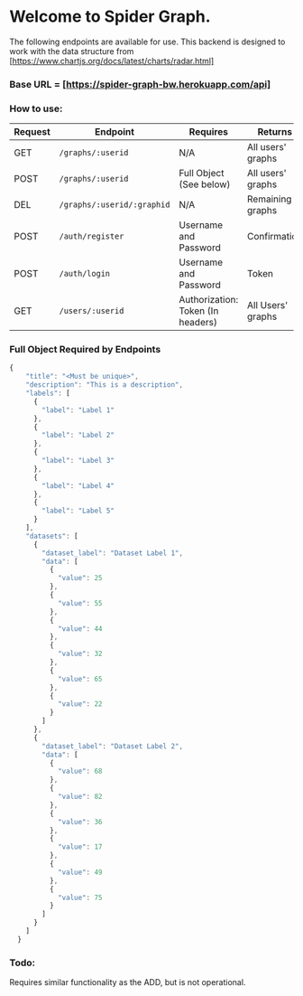 # Welcome to Spider Graph.

The following endpoints are available for use. This backend is designed to work with the data structure from [https://www.chartjs.org/docs/latest/charts/radar.html]

### Base URL = [https://spider-graph-bw.herokuapp.com/api]

### How to use:

| Request | Endpoint                   | Requires                          | Returns           |
| ------- | -------------------------- | --------------------------------- | ----------------- |
| GET     | `/graphs/:userid`          | N/A                               | All users' graphs |
| POST    | `/graphs/:userid`          | Full Object (See below)           | All users' graphs |
| DEL     | `/graphs/:userid/:graphid` | N/A                               | Remaining graphs  |
| POST    | `/auth/register`           | Username and Password             | Confirmation      |
| POST    | `/auth/login`              | Username and Password             | Token             |
| GET     | `/users/:userid`           | Authorization: Token (In headers) | All Users' graphs |

### Full Object Required by Endpoints

```javascript
{
    "title": "<Must be unique>",
    "description": "This is a description",
    "labels": [
      {
        "label": "Label 1"
      },
      {
        "label": "Label 2"
      },
      {
        "label": "Label 3"
      },
      {
        "label": "Label 4"
      },
      {
        "label": "Label 5"
      }
    ],
    "datasets": [
      {
        "dataset_label": "Dataset Label 1",
        "data": [
          {
            "value": 25
          },
          {
            "value": 55
          },
          {
            "value": 44
          },
          {
            "value": 32
          },
          {
            "value": 65
          },
          {
            "value": 22
          }
        ]
      },
      {
        "dataset_label": "Dataset Label 2",
        "data": [
          {
            "value": 68
          },
          {
            "value": 82
          },
          {
            "value": 36
          },
          {
            "value": 17
          },
          {
            "value": 49
          },
          {
            "value": 75
          }
        ]
      }
    ]
  }

```

### Todo:

Requires similar functionality as the ADD, but is not operational.
